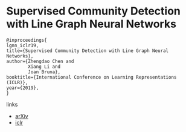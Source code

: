# Supervised Community Detection with Line Graph Neural Networks

```
@inproceedings{    
lgnn_iclr19,    
title={Supervised Community Detection with Line Graph Neural Networks},    
author={Zhengdao Chen and
        Xiang Li and
        Joan Bruna},    
booktitle={International Conference on Learning Representations (ICLR)},    
year={2019},    
}
```

links
- [arXiv](https://arxiv.org/abs/1705.08415)
- [iclr](https://openreview.net/forum?id=H1g0Z3A9Fm)
